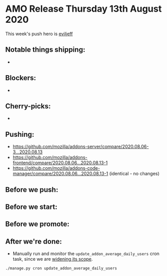 # AMO Release Thursday 13th August 2020

This week's push hero is [eviljeff](https://github.com/eviljeff)

## Notable things shipping:

-

## Blockers:

-

## Cherry-picks:

- 

## Pushing:

- https://github.com/mozilla/addons-server/compare/2020.08.06-3...2020.08.13
- https://github.com/mozilla/addons-frontend/compare/2020.08.06...2020.08.13-1
- https://github.com/mozilla/addons-code-manager/compare/2020.08.06...2020.08.13-1 (identical - no changes)

## Before we push:

## Before we start:

## Before we promote:

## After we're done:

- Manually run and monitor the `update_addon_average_daily_users` cron task, since we are [widening its scope](https://github.com/mozilla/addons-server/issues/15220).

```
./manage.py cron update_addon_average_daily_users
```

